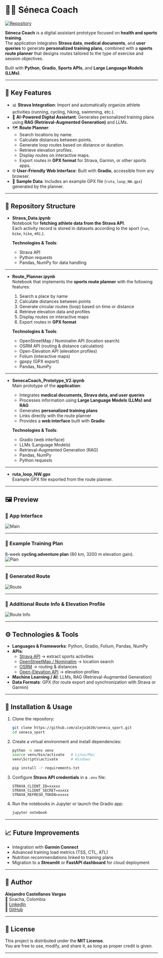 # 🏋️‍♂️ Séneca Coach

[![Repository](https://img.shields.io/badge/GitHub-SenecaCoach-blue?logo=github)](https://github.com/alejo1630/seneca_sport/tree/main)

**Séneca Coach** is a digital assistant prototype focused on **health and sports training**.  
The application integrates **Strava data**, **medical documents**, and **user queries** to generate **personalized training plans**, combined with a **sports route planner** that designs routes tailored to the type of exercise and session objectives.  

Built with **Python**, **Gradio**, **Sports APIs**, and **Large Language Models (LLMs)**.

---

## 📌 Key Features

- 📊 **Strava Integration**: Import and automatically organize athlete activities (running, cycling, hiking, swimming, etc.).  
- 🧠 **AI-Powered Digital Assistant**: Generates personalized training plans using **RAG (Retrieval-Augmented Generation)** and LLMs.  
- 🗺️ **Route Planner**:
  - Search locations by name.  
  - Calculate distances between points.  
  - Generate loop routes based on distance or duration.  
  - Retrieve elevation profiles.  
  - Display routes on interactive maps.  
  - Export routes in **GPX format** for Strava, Garmin, or other sports apps.  
- 🌐 **User-Friendly Web Interface**: Built with **Gradio**, accessible from any browser.  
- 📂 **Sample Data**: Includes an example GPX file (`ruta_loop_NW.gpx`) generated by the planner.  

---

## 📂 Repository Structure

- **Strava_Data.ipynb**  
  Notebook for **fetching athlete data from the Strava API**.  
  Each activity record is stored in datasets according to the sport (`run`, `bike`, `hike`, etc.).  

  **Technologies & Tools**:  
  - Strava API  
  - Python requests  
  - Pandas, NumPy for data handling  

---

- **Route_Planner.ipynb**  
  Notebook that implements the **sports route planner** with the following features:  
  1. Search a place by name  
  2. Calculate distances between points  
  3. Generate circular routes (loop) based on time or distance  
  4. Retrieve elevation data and profiles  
  5. Display routes on interactive maps  
  6. Export routes in **GPX format**  

  **Technologies & Tools**:  
  - OpenStreetMap / Nominatim API (location search)  
  - OSRM API (routing & distance calculation)  
  - Open-Elevation API (elevation profiles)  
  - Folium (interactive maps)  
  - gpxpy (GPX export)  
  - Pandas, NumPy  

---

- **SenecaCoach_Prototype_V2.ipynb**  
  Main prototype of the **application**:  
  - Integrates **medical documents, Strava data, and user queries**  
  - Processes information using **Large Language Models (LLMs) and RAG**  
  - Generates **personalized training plans**  
  - Links directly with the route planner  
  - Provides a **web interface** built with **Gradio**  

  **Technologies & Tools**:  
  - Gradio (web interface)  
  - LLMs (Language Models)  
  - Retrieval-Augmented Generation (RAG)  
  - Pandas, NumPy  
  - Python requests  

---

- **ruta_loop_NW.gpx**  
  Example GPX file exported from the route planner.  

---

## 🖼️ Preview

### 🔹 App Interface
![Main](https://raw.githubusercontent.com/alejo1630/seneca_sport/refs/heads/main/Img/Main.jpg)

---

### 🔹 Example Training Plan  
8-week **cycling adventure plan** (80 km, 3200 m elevation gain).  
![Plan](https://raw.githubusercontent.com/alejo1630/seneca_sport/refs/heads/main/Img/Plan.jpg)

---

### 🔹 Generated Route  
![Route](https://raw.githubusercontent.com/alejo1630/seneca_sport/refs/heads/main/Img/Route.jpg)

---

### 🔹 Additional Route Info & Elevation Profile  
![Route Info](https://raw.githubusercontent.com/alejo1630/seneca_sport/refs/heads/main/Img/Route_Info.jpg)

---

## ⚙️ Technologies & Tools

- **Languages & Frameworks**: Python, Gradio, Folium, Pandas, NumPy  
- **APIs**:  
  - [Strava API](https://developers.strava.com/) → extract sports activities  
  - [OpenStreetMap / Nominatim](https://nominatim.org/) → location search  
  - [OSRM](http://project-osrm.org/) → routing & distances  
  - [Open-Elevation API](https://open-elevation.com/) → elevation profiles  
- **Machine Learning / AI**: LLMs, RAG (Retrieval-Augmented Generation)  
- **Data Formats**: GPX (for route export and synchronization with Strava or Garmin)  

---

## 🚀 Installation & Usage

1. Clone the repository:
   ```bash
   git clone https://github.com/alejo1630/seneca_sport.git
   cd seneca_sport
   ```

2. Create a virtual environment and install dependencies:
   ```bash
   python -m venv venv
   source venv/bin/activate   # Linux/Mac
   venv\Scripts\activate      # Windows

   pip install -r requirements.txt
   ```

3. Configure **Strava API credentials** in a `.env` file:
   ```
   STRAVA_CLIENT_ID=xxxxx
   STRAVA_CLIENT_SECRET=xxxxx
   STRAVA_REFRESH_TOKEN=xxxxx
   ```

4. Run the notebooks in Jupyter or launch the Gradio app:
   ```bash
   jupyter notebook
   ```

---

## 📈 Future Improvements

- Integration with **Garmin Connect**  
- Advanced training load metrics (TSS, CTL, ATL)  
- Nutrition recommendations linked to training plans  
- Migration to a **Streamlit** or **FastAPI dashboard** for cloud deployment  

---

## 👤 Author

**Alejandro Castellanos Vargas**  
📍 Soacha, Colombia  
🔗 [LinkedIn](https://www.linkedin.com/in/alejandro-castellanos-vargas)  
🔗 [GitHub](https://github.com/alejo1630)  

---

## 📜 License

This project is distributed under the **MIT License**.  
You are free to use, modify, and share it, as long as proper credit is given.

---
